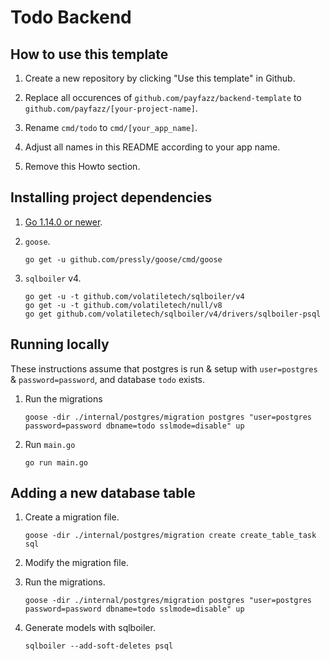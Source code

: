 # Todo Backend

## How to use this template

1. Create a new repository by clicking "Use this template" in Github.

1. Replace all occurences of `github.com/payfazz/backend-template` to `github.com/payfazz/[your-project-name]`.

1. Rename `cmd/todo` to `cmd/[your_app_name]`.

1. Adjust all names in this README according to your app name.

1. Remove this Howto section.

## Installing project dependencies

1. [Go 1.14.0 or newer](https://golang.org/dl/).

1. `goose`.

    ```
    go get -u github.com/pressly/goose/cmd/goose
    ```

1. `sqlboiler` v4.

    ```
    go get -u -t github.com/volatiletech/sqlboiler/v4
    go get -u -t github.com/volatiletech/null/v8
    go get github.com/volatiletech/sqlboiler/v4/drivers/sqlboiler-psql
    ```

## Running locally

These instructions assume that postgres is run & setup with `user=postgres` & `password=password`, and database `todo` exists.

1. Run the migrations

    ```    
    goose -dir ./internal/postgres/migration postgres "user=postgres password=password dbname=todo sslmode=disable" up
    ```

1. Run `main.go`

    ```
    go run main.go
    ```

## Adding a new database table

1. Create a migration file.

    ```
    goose -dir ./internal/postgres/migration create create_table_task sql
    ```

1. Modify the migration file.

1. Run the migrations.
    ```    
    goose -dir ./internal/postgres/migration postgres "user=postgres password=password dbname=todo sslmode=disable" up
    ```

1. Generate models with sqlboiler.

    ```
    sqlboiler --add-soft-deletes psql
    ```
